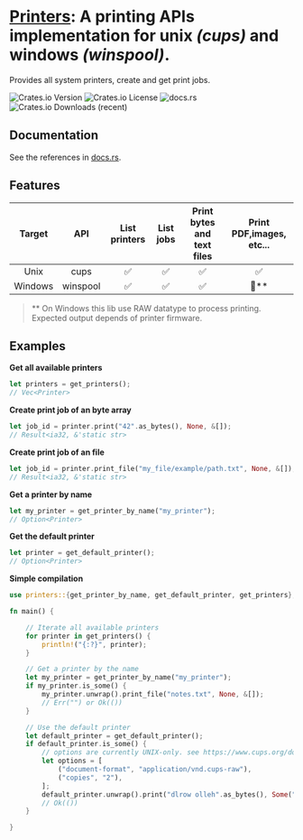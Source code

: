 # [Printers](https://crates.io/crates/printers): A printing APIs implementation for unix *(cups)* and windows *(winspool)*.

Provides all system printers, create and get print jobs.

![Crates.io Version](https://img.shields.io/crates/v/printers)
![Crates.io License](https://img.shields.io/crates/l/printers)
![docs.rs](https://img.shields.io/docsrs/printers)
![Crates.io Downloads (recent)](https://img.shields.io/crates/dr/printers)

## Documentation
See the references in [docs.rs](https://docs.rs/printers).

## Features

|  Target |    API   | List printers | List jobs | Print bytes and text files | Print PDF,images, etc... |
|:-------:|:--------:|:-------------:|:---------:|:-----------------------:|:------------------------:|
| Unix    | cups     |       ✅       |     ✅     |            ✅            |             ✅          |
| Windows | winspool |       ✅       |     ✅     |            ✅            |             🤔**        |

> ** On Windows this lib use RAW datatype to process printing. Expected output depends of printer firmware.

## Examples

**Get all available printers**

```rust
let printers = get_printers();
// Vec<Printer>
``` 

**Create print job of an byte array**

```rust
let job_id = printer.print("42".as_bytes(), None, &[]);
// Result<ia32, &'static str>
```

**Create print job of an file**

```rust
let job_id = printer.print_file("my_file/example/path.txt", None, &[]);
// Result<ia32, &'static str>
```

**Get a printer by name**

```rust
let my_printer = get_printer_by_name("my_printer");
// Option<Printer>
```

**Get the default printer**

```rust
let printer = get_default_printer();
// Option<Printer>
```

**Simple compilation**

```rust
use printers::{get_printer_by_name, get_default_printer, get_printers};

fn main() {

    // Iterate all available printers
    for printer in get_printers() {
        println!("{:?}", printer);
    }

    // Get a printer by the name
    let my_printer = get_printer_by_name("my_printer");
    if my_printer.is_some() {
        my_printer.unwrap().print_file("notes.txt", None, &[]);
        // Err("") or Ok(())
    }

    // Use the default printer
    let default_printer = get_default_printer();
    if default_printer.is_some() {
        // options are currently UNIX-only. see https://www.cups.org/doc/options.html
        let options = [
            ("document-format", "application/vnd.cups-raw"),
            ("copies", "2"),
        ];
        default_printer.unwrap().print("dlrow olleh".as_bytes(), Some("My Job"), &options);
        // Ok(())
    }

}

```
